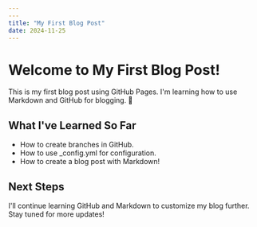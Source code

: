 ```yaml
---
---
title: "My First Blog Post"
date: 2024-11-25
---
```


# Welcome to My First Blog Post!

This is my first blog post using GitHub Pages. I'm learning how to use Markdown and GitHub for blogging. 🚀

## What I've Learned So Far
- How to create branches in GitHub.
- How to use _config.yml for configuration.
- How to create a blog post with Markdown!

## Next Steps
I'll continue learning GitHub and Markdown to customize my blog further. Stay tuned for more updates!
